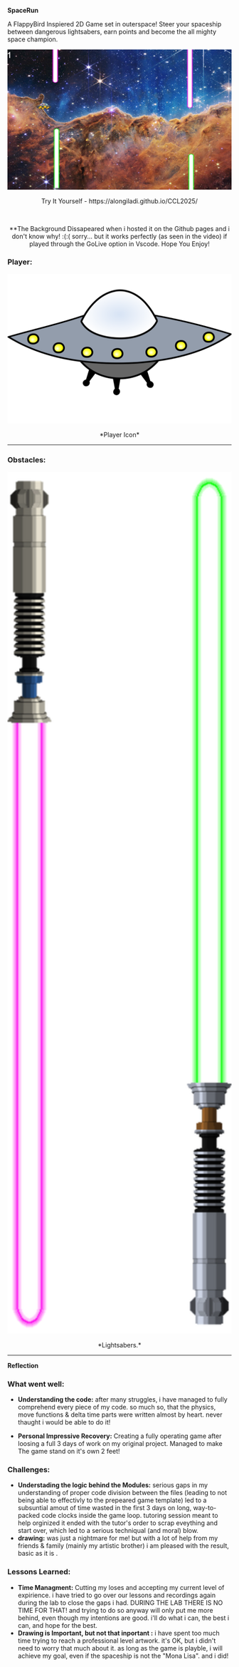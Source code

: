   **SpaceRun**

A FlappyBird Inspiered 2D Game set in outerspace! Steer your spaceship between dangerous lightsabers, earn points and become the all mighty space champion.
> 

<div style="text-align: center;">
  <img src="screenshot.png" alt="screenshot">
  <p>Try It Yourself - https://alongiladi.github.io/CCL2025/   </p>
 <br>
 <p>**The Background Dissapeared when i hosted it on the Github pages and i don't know why! :(:( sorry... but it works perfectly (as seen in the video) if played through the GoLive option in Vscode. Hope You Enjoy!</p>
</div>


### Player:
<div style="text-align: center;">
  <img src="spaceship.png" alt="spaceship" width="600">
  <p>*Player Icon*</p>
</div>

---

### Obstacles:
<div style="text-align: center;">
  <img src="2sabers.png" alt="2sabers" width="600">
  <p>*Lightsabers.*</p>
</div>

---

**Reflection**

### What went well:
- **Understanding the code:** after many struggles, i have managed to fully comprehend every piece of my code. so much so, that the physics, move functions & delta time parts were written almost by heart. never thaught i would be able to do it! 

- **Personal Impressive Recovery:** Creating a fully operating game after loosing a full 3 days of work on my original project. Managed to make The game stand on it's own 2 feet! 

### Challenges:
- **Understading the logic behind the Modules:** serious gaps in my understanding of proper code division between the files (leading to not being able to effectivly to the prepeared game template) led to a subsuntial amout of time wasted in the first 3 days on long, way-to-packed code clocks inside the game loop. tutoring session meant to help orginized it ended with the tutor's order to scrap eveything and start over, which led to a serious techniqual (and moral) blow. 
- **drawing:** was just a nightmare for me! but with a lot of help from my friends & family (mainly my artistic brother) i am pleased with the result, basic as it is .

### Lessons Learned:
- **Time Managment:** Cutting my loses and accepting my current level of expirience. i have tried to go over our lessons and recordings again during the lab to close the gaps i had. DURING THE LAB THERE IS NO TIME FOR THAT! and trying to do so anyway will only put me more behind, even though my intentions are good. i'll do what i can, the best i can, and hope for the best.
- **Drawing is Important, but not that inportant :** i have spent too much time trying to reach a professional level artwork. it's OK, but i didn't need to worry that much about it. as long as the game is playble, i will achieve my goal, even if the spaceship is not the "Mona Lisa". and i did! 
